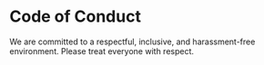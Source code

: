 # Code of Conduct

We are committed to a respectful, inclusive, and harassment-free environment. Please treat everyone with respect.
